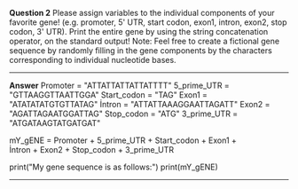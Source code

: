 

**Question 2**
Please assign variables to the individual components of your favorite gene! (e.g.
promoter, 5' UTR, start codon, exon1, intron, exon2, stop codon, 3' UTR). Print the entire gene
by using the string concatenation operator, on the standard output! Note: Feel free to create a
fictional gene sequence by randomly filling in the gene components by the characters
corresponding to individual nucleotide bases.

***
**Answer**
Promoter = "ATTATTATTATTATTTT"
5_prime_UTR = "GTTAAGGTTAATTGGA"
Start_codon = "TAG"
Exon1 = "ATATATATGTGTTATAG"
İntron = "ATTATTAAAGGAATTAGATT"
Exon2 = "AGATTAGAATGGATTAG"
Stop_codon = "ATG"
3_prime_UTR = "ATGATAAGTATGATGAT"

mY_gENE = Promoter + 5_prime_UTR + Start_codon + Exon1 + \
          İntron + Exon2 + Stop_codon + 3_prime_UTR 

print("My gene sequence is as follows:")
print(mY_gENE)
***

